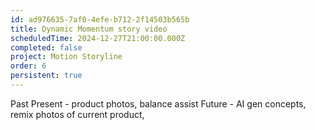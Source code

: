 ```yaml
---
id: ad976635-7af0-4efe-b712-2f14503b565b
title: Dynamic Momentum story video
scheduledTime: 2024-12-27T21:00:00.000Z
completed: false
project: Motion Storyline
order: 6
persistent: true
---
```


Past
Present - product photos, balance assist
Future - AI gen concepts, remix photos of current product,